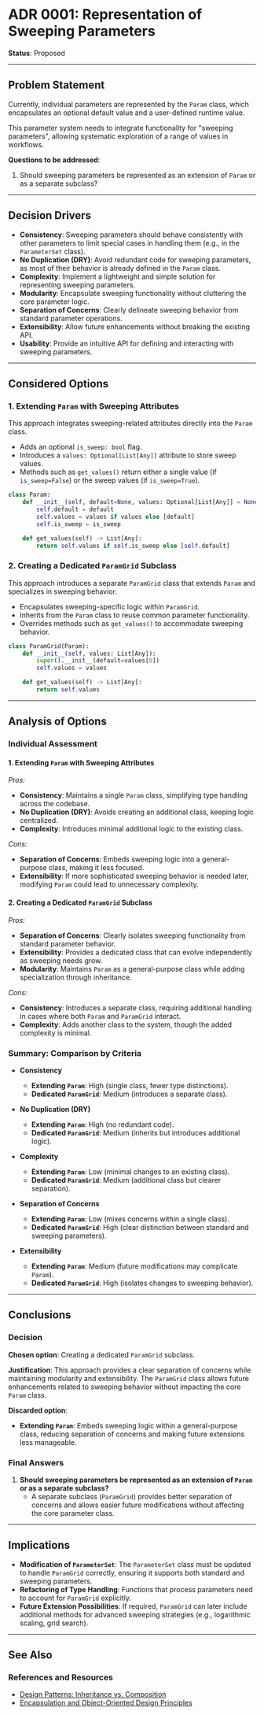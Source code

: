 # ADR 0001: Representation of Sweeping Parameters

**Status**: Proposed

---

## Problem Statement

Currently, individual parameters are represented by the `Param` class, which encapsulates an optional default value and a user-defined runtime value.

This parameter system needs to integrate functionality for "sweeping parameters", allowing systematic exploration of a range of values in workflows.

**Questions to be addressed**:

1. Should sweeping parameters be represented as an extension of `Param` or as a separate subclass?

---

## Decision Drivers

- **Consistency**: Sweeping parameters should behave consistently with other parameters to limit
  special cases in handling them (e.g., in the `ParameterSet` class).
- **No Duplication (DRY)**: Avoid redundant code for sweeping parameters, as most of their behavior
  is already defined in the `Param` class.
- **Complexity**: Implement a lightweight and simple solution for representing sweeping parameters.
- **Modularity**: Encapsulate sweeping functionality without cluttering the core parameter logic.
- **Separation of Concerns**: Clearly delineate sweeping behavior from standard parameter
  operations.
- **Extensibility**: Allow future enhancements without breaking the existing API.
- **Usability**: Provide an intuitive API for defining and interacting with sweeping parameters.

---

## Considered Options

### 1. Extending `Param` with Sweeping Attributes

This approach integrates sweeping-related attributes directly into the `Param` class.

- Adds an optional `is_sweep: bool` flag.
- Introduces a `values: Optional[List[Any]]` attribute to store sweep values.
- Methods such as `get_values()` return either a single value (if `is_sweep=False`) or the sweep
  values (if `is_sweep=True`).

```python
class Param:
    def __init__(self, default=None, values: Optional[List[Any]] = None, is_sweep: bool = False):
        self.default = default
        self.values = values if values else [default]
        self.is_sweep = is_sweep

    def get_values(self) -> List[Any]:
        return self.values if self.is_sweep else [self.default]
```

### 2. Creating a Dedicated `ParamGrid` Subclass

This approach introduces a separate `ParamGrid` class that extends `Param` and specializes in sweeping behavior.

- Encapsulates sweeping-specific logic within `ParamGrid`.
- Inherits from the `Param` class to reuse common parameter functionality.
- Overrides methods such as `get_values()` to accommodate sweeping behavior.

```python
class ParamGrid(Param):
    def __init__(self, values: List[Any]):
        super().__init__(default=values[0])
        self.values = values

    def get_values(self) -> List[Any]:
        return self.values
```

---

## Analysis of Options

### Individual Assessment

#### **1. Extending `Param` with Sweeping Attributes**

*Pros:*

- **Consistency**: Maintains a single `Param` class, simplifying type handling across the codebase.
- **No Duplication (DRY)**: Avoids creating an additional class, keeping logic centralized.
- **Complexity**: Introduces minimal additional logic to the existing class.

*Cons:*

- **Separation of Concerns**: Embeds sweeping logic into a general-purpose class, making it less
  focused.
- **Extensibility**: If more sophisticated sweeping behavior is needed later, modifying `Param`
  could lead to unnecessary complexity.

#### **2. Creating a Dedicated `ParamGrid` Subclass**

*Pros:*

- **Separation of Concerns**: Clearly isolates sweeping functionality from standard parameter
  behavior.
- **Extensibility**: Provides a dedicated class that can evolve independently as sweeping needs
  grow.
- **Modularity**: Maintains `Param` as a general-purpose class while adding specialization through
  inheritance.

*Cons:*

- **Consistency**: Introduces a separate class, requiring additional handling in cases where both
  `Param` and `ParamGrid` interact.
- **Complexity**: Adds another class to the system, though the added complexity is minimal.

### Summary: Comparison by Criteria

- **Consistency**
  - **Extending `Param`**: High (single class, fewer type distinctions).
  - **Dedicated `ParamGrid`**: Medium (introduces a separate class).

- **No Duplication (DRY)**
  - **Extending `Param`**: High (no redundant code).
  - **Dedicated `ParamGrid`**: Medium (inherits but introduces additional logic).

- **Complexity**
  - **Extending `Param`**: Low (minimal changes to an existing class).
  - **Dedicated `ParamGrid`**: Medium (additional class but clearer separation).

- **Separation of Concerns**
  - **Extending `Param`**: Low (mixes concerns within a single class).
  - **Dedicated `ParamGrid`**: High (clear distinction between standard and sweeping parameters).

- **Extensibility**
  - **Extending `Param`**: Medium (future modifications may complicate `Param`).
  - **Dedicated `ParamGrid`**: High (isolates changes to sweeping behavior).

---

## Conclusions

### Decision

**Chosen option**: Creating a dedicated `ParamGrid` subclass.

**Justification**: This approach provides a clear separation of concerns while maintaining modularity and extensibility. The `ParamGrid` class allows future enhancements related to sweeping behavior without impacting the core `Param` class.

**Discarded option**:

- **Extending `Param`**: Embeds sweeping logic within a general-purpose class, reducing separation of concerns and making future extensions less manageable.

### Final Answers

1. **Should sweeping parameters be represented as an extension of `Param` or as a separate subclass?**
   - A separate subclass (`ParamGrid`) provides better separation of concerns and allows easier future modifications without affecting the core parameter class.

---

## Implications

- **Modification of `ParameterSet`**: The `ParameterSet` class must be updated to handle
  `ParamGrid` correctly, ensuring it supports both standard and sweeping parameters.
- **Refactoring of Type Handling**: Functions that process parameters need to account for
  `ParamGrid` explicitly.
- **Future Extension Possibilities**: If required, `ParamGrid` can later include additional methods
  for advanced sweeping strategies (e.g., logarithmic scaling, grid search).

---

## See Also

### References and Resources

- [Design Patterns: Inheritance vs. Composition](https://martinfowler.com/articles/inheritance-vs-composition.html)
- [Encapsulation and Object-Oriented Design Principles](https://www.oreilly.com/library/view/design-patterns-elements/0201633612/)
